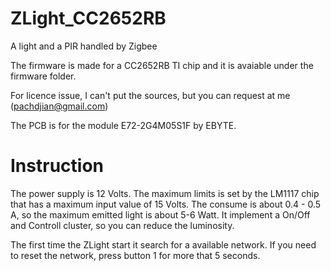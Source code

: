 # ZLight_CC2652RB
A light and a PIR handled by Zigbee

The firmware is made for a CC2652RB TI chip and it is avaiable under the firmware folder.

For licence issue, I can't put the sources, but you can request at me (pachdjian@gmail.com)

The PCB is for the module E72-2G4M05S1F by EBYTE.

# Instruction

The power supply is 12 Volts. The maximum limits is set by the LM1117 chip that has a maximum input value of 15 Volts.
The consume is about 0.4 - 0.5 A, so the maximum  emitted light is about 5-6 Watt.
It implement a On/Off and Controll cluster, so you can reduce the luminosity.


The first time the ZLight start it search for a available network.
If you need to reset the network, press button 1 for more that 5 seconds.

